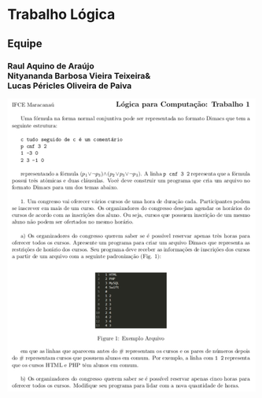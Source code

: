 <h1>Trabalho Lógica</h1>
<h2>Equipe</h2>
<h3>Raul Aquino de Araújo<br />
Nityananda Barbosa Vieira Teixeira&<br />
Lucas Péricles Oliveira de Paiva
</h3>
<img src="questao.png">


